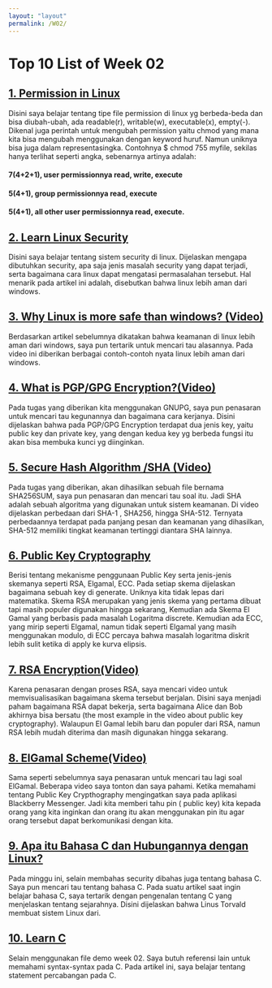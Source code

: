 ```yaml
---
layout: "layout"
permalink: /W02/
---
```


# Top 10 List of Week 02

## [1. Permission in Linux](https://linuxjourney.com/lesson/modifying-permissions)
Disini saya belajar tentang tipe file permission di linux yg berbeda-beda dan bisa diubah-ubah, ada readable(r), writable(w), executable(x), empty(-). Dikenal juga perintah untuk mengubah permission yaitu chmod yang mana kita bisa mengubah menggunakan dengan keyword huruf. Namun uniknya bisa juga dalam representasingka. Contohnya $ chmod 755 myfile, sekilas hanya terlihat seperti angka, sebenarnya artinya adalah: 
#### 7(4+2+1), user permissionnya read, write, execute 
#### 5(4+1), group permissionnya read, execute 
#### 5(4+1), all other user permissionnya read, execute. 

## [2. Learn Linux Security](http://www.penguintutor.com/linux/introduction-linux-security)
Disini saya belajar tentang sistem security di linux. Dijelaskan mengapa dibutuhkan security, apa saja jenis masalah security yang dapat terjadi, serta bagaimana cara linux dapat mengatasi permasalahan tersebut. Hal menarik pada artikel ini adalah, disebutkan bahwa linux lebih aman dari windows. 

## [3. Why Linux is more safe than windows? (Video)](https://www.youtube.com/watch?v=KJnrsGqyw3U)
Berdasarkan artikel sebelumnya dikatakan bahwa keamanan di linux lebih aman dari windows, saya pun tertarik untuk mencari tau alasannya. Pada video ini diberikan berbagai contoh-contoh nyata linux lebih aman dari windows. 

## [4. What is PGP/GPG Encryption?(Video)](https://www.youtube.com/watch?v=1-MPcUHhXoc)
Pada tugas yang diberikan kita menggunakan GNUPG, saya pun penasaran untuk mencari tau kegunannya dan bagaimana cara kerjanya. Disini dijelaskan bahwa pada PGP/GPG Encryption terdapat dua jenis key, yaitu public key dan private key, yang dengan kedua key yg berbeda fungsi itu akan bisa membuka kunci yg diinginkan. 

## [5. Secure Hash Algorithm /SHA (Video)](https://www.youtube.com/watch?v=5OVb4I5fhKI)
Pada tugas yang diberikan, akan dihasilkan sebuah file bernama SHA256SUM, saya pun penasaran dan mencari tau soal itu. Jadi SHA adalah sebuah algoritma yang digunakan untuk sistem keamanan. Di video dijelaskan perbedaan dari SHA-1 , SHA256, hingga SHA-512. Ternyata perbedaannya terdapat pada panjang pesan dan keamanan yang dihasilkan, SHA-512 memiliki tingkat keamanan tertinggi diantara SHA lainnya. 

## [6. Public Key Cryptography](https://www.tutorialspoint.com/cryptography/public_key_encryption.htm)
Berisi tentang mekanisme penggunaan Public Key serta jenis-jenis skemanya seperti RSA, Elgamal, ECC. Pada setiap skema dijelaskan bagaimana sebuah key di generate. Uniknya kita tidak lepas dari matematika. Skema RSA merupakan yang jenis skema yang pertama dibuat tapi masih populer digunakan hingga sekarang, Kemudian ada Skema El Gamal yang berbasis pada masalah Logaritma discrete. Kemudian ada ECC, yang mirip seperti Elgamal, namun tidak seperti Elgamal yang masih menggunakan modulo, di ECC percaya bahwa masalah logaritma diskrit lebih sulit ketika di apply ke kurva elipsis. 

## [7. RSA Encryption(Video)](https://www.youtube.com/watch?v=wXB-V_Keiu8)
Karena penasaran dengan proses RSA, saya mencari video untuk memvisualisasikan bagaimana skema tersebut berjalan. Disini saya menjadi paham bagaimana RSA dapat bekerja, serta bagaimana Alice dan Bob akhirnya bisa bersatu (the most example in the video about public key cryptography). Walaupun El Gamal lebih baru dan populer dari RSA, namun RSA lebih mudah diterima dan masih digunakan hingga sekarang.

## [8. ElGamal Scheme(Video)](https://www.youtube.com/watch?v=mdxlFwRF4ek)
Sama seperti sebelumnya saya penasaran untuk mencari tau lagi soal ElGamal. Beberapa video saya tonton dan saya pahami. Ketika memahami tentang Public Key Crypthography mengingatkan saya pada aplikasi Blackberry Messenger. Jadi kita memberi tahu pin ( public key) kita kepada orang yang kita inginkan dan orang itu akan menggunakan pin itu agar orang tersebut dapat berkomunikasi dengan kita.

## [9. Apa itu Bahasa C dan Hubungannya dengan Linux?](https://www.petanikode.com/c-untuk-pemula/)
Pada minggu ini, selain membahas security dibahas juga tentang bahasa C. Saya pun mencari tau tentang bahasa C. Pada suatu artikel saat ingin belajar bahasa C, saya tertarik dengan pengenalan tentang C yang menjelaskan tentang sejarahnya. Disini dijelaskan bahwa Linus Torvald membuat sistem Linux dari.

## [10. Learn C](https://www.programiz.com/c-programming/c-if-else-statement)
Selain menggunakan file demo week 02. Saya butuh referensi lain untuk memahami syntax-syntax pada C. Pada artikel ini, saya belajar tentang statement percabangan pada C. 
